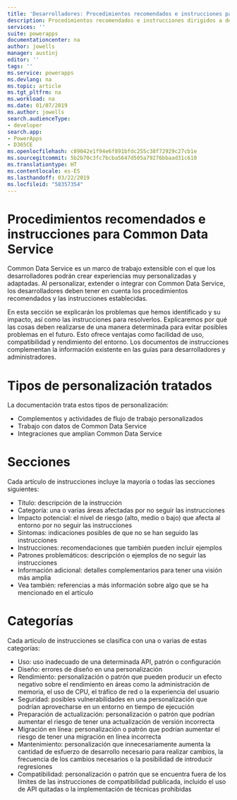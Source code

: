 ```yaml
---
title: 'Desarrolladores: Procedimientos recomendados e instrucciones para Common Data Service | Microsoft Docs'
description: Procedimientos recomendados e instrucciones dirigidos a desarrolladores de Common Data Service en PowerApps.
services: ''
suite: powerapps
documentationcenter: na
author: jowells
manager: austinj
editor: ''
tags: ''
ms.service: powerapps
ms.devlang: na
ms.topic: article
ms.tgt_pltfrm: na
ms.workload: na
ms.date: 01/07/2019
ms.author: jowells
search.audienceType:
- developer
search.app:
- PowerApps
- D365CE
ms.openlocfilehash: c89042e1f94e6f891bfdc255c38f72929c27cb1e
ms.sourcegitcommit: 5b2b70c3fc7bcba5647d505a79276bbaad31c610
ms.translationtype: HT
ms.contentlocale: es-ES
ms.lasthandoff: 03/22/2019
ms.locfileid: "58357354"
---
```

# <a name="best-practices-and-guidance-for-the-common-data-service"></a>Procedimientos recomendados e instrucciones para Common Data Service

Common Data Service es un marco de trabajo extensible con el que los desarrolladores podrán crear experiencias muy personalizadas y adaptadas. Al personalizar, extender o integrar con Common Data Service, los desarrolladores deben tener en cuenta los procedimientos recomendados y las instrucciones establecidas. 

En esta sección se explicarán los problemas que hemos identificado y su impacto, así como las instrucciones para resolverlos. Explicaremos por qué las cosas deben realizarse de una manera determinada para evitar posibles problemas en el futuro. Esto ofrece ventajas como facilidad de uso, compatibilidad y rendimiento del entorno. Los documentos de instrucciones complementan la información existente en las guías para desarrolladores y administradores.

# <a name="targeted-customization-types"></a>Tipos de personalización tratados
La documentación trata estos tipos de personalización:

- Complementos y actividades de flujo de trabajo personalizados
- Trabajo con datos de Common Data Service
- Integraciones que amplían Common Data Service

# <a name="sections"></a>Secciones
Cada artículo de instrucciones incluye la mayoría o todas las secciones siguientes:

- Título: descripción de la instrucción
- Categoría: una o varias áreas afectadas por no seguir las instrucciones
- Impacto potencial: el nivel de riesgo (alto, medio o bajo) que afecta al entorno por no seguir las instrucciones
- Síntomas: indicaciones posibles de que no se han seguido las instrucciones
- Instrucciones: recomendaciones que también pueden incluir ejemplos
- Patrones problemáticos: descripción o ejemplos de no seguir las instrucciones
- Información adicional: detalles complementarios para tener una visión más amplia
- Vea también: referencias a más información sobre algo que se ha mencionado en el artículo

# <a name="categories"></a>Categorías
Cada artículo de instrucciones se clasifica con una o varias de estas categorías:

- Uso: uso inadecuado de una determinada API, patrón o configuración
- Diseño: errores de diseño en una personalización
- Rendimiento: personalización o patrón que pueden producir un efecto negativo sobre el rendimiento en áreas como la administración de memoria, el uso de CPU, el tráfico de red o la experiencia del usuario
- Seguridad: posibles vulnerabilidades en una personalización que podrían aprovecharse en un entorno en tiempo de ejecución
- Preparación de actualización: personalización o patrón que podrían aumentar el riesgo de tener una actualización de versión incorrecta
- Migración en línea: personalización o patrón que podrían aumentar el riesgo de tener una migración en línea incorrecta
- Mantenimiento: personalización que innecesariamente aumenta la cantidad de esfuerzo de desarrollo necesario para realizar cambios, la frecuencia de los cambios necesarios o la posibilidad de introducir regresiones
- Compatibilidad: personalización o patrón que se encuentra fuera de los límites de las instrucciones de compatibilidad publicada, incluido el uso de API quitadas o la implementación de técnicas prohibidas
